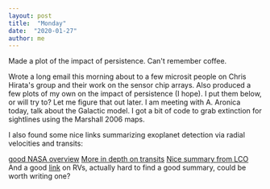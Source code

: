 ```yaml
---
layout: post
title:  "Monday"
date:  "2020-01-27"
author: me
---
```


Made a plot of the impact of persistence. Can't remember coffee.

<!--more-->

Wrote a long email this morning about to a few microsit people on Chris Hirata's group and their work on the sensor chip arrays. Also produced a few plots of my own on the impact of persistence (I hope). I put them below, or will try to? Let me figure that out later. I am meeting with A. Aronica today, talk about the Galactic model. I got a bit of code to grab extinction for sightlines using the Marshall 2006 maps. 

I also found some nice links summarizing exoplanet detection via radial velocities and transits:

[good NASA overview](https://exoplanets.nasa.gov/alien-worlds/ways-to-find-a-planet)
[More in depth on transits](https://www.cfa.harvard.edu/~avanderb/tutorial/tutorial.html)
[Nice summary from LCO](https://lco.global/spacebook/exoplanets/transit-method/)
And a good [link](https://www.universetoday.com/138014/radial-velocity-method/) on RVs, actually hard to find a good summary, could be worth writing one?

